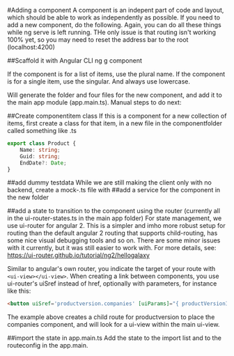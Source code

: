 #Adding a component
A component is an indepent part of code and layout, which should be able to work as independently as possible. If you need to add a new component, do the following. Again, you can do all these things while ng serve is left running. THe only issue is that routing isn't working 100% yet, so you may need to reset the address bar to the root (localhost:4200) 

##Scaffold it with Angular CLI
ng g component <componentname>

If the component is for a list of items, use the plural name. If the component is for a single item, use the singular. And always use lowercase.

Will generate the folder and four files for the new component, and add it to the main app module (app.main.ts). Manual steps to do next:

##Create componentitem class
If this is a component for a new collection of items, first create a class for that item, in a new file in the componentfolder called something like <component>.ts

```typescript
export class Product {
    Name: string;
    Guid: string;
    EndDate?: Date;
}
```

##add dummy testdata
While we are still making the client only with no backend, create a mock-<componentnames>.ts file with 
##add a service for the component in the new folder

##add a state to transition to the component using the router (currently all in the ui-router-states.ts in the main app folder)
For state management, we use ui-router for angular 2. This is a simpler and imho more robust setup for routing than the default angular 2 routing that supports child-routing, has some nice visual debugging tools and so on. There are some minor issues with it currently, but it was still easier to work with. For more details, see:
https://ui-router.github.io/tutorial/ng2/hellogalaxy

Similar to angular's own router, you indicate the target of your route with ```<ui-view></ui-view>```. When creating a link between components, you use ui-router's uiSref instead of href, optionally with parameters, for instance like this:
```html
<button uiSref='productversion.companies' [uiParams]="{ productVersionId: productversion.Guid }" mat-raised-button mat-tooltip="todo: installations of this version">Installations</button>
```

The example above creates a child route for productversion to place the companies component, and will look for a ui-view within the main ui-view.

##import the state in app.main.ts
Add the state to the import list and to the routeconfig in the app.main.
